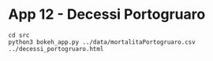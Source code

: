 # App 12 - Decessi Portogruaro

```
cd src
python3 bokeh_app.py ../data/mortalitaPortogruaro.csv ../decessi_portogruaro.html
```

